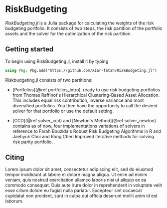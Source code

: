 # RiskBudgeting
*RiskBudgeting.jl* is a Julia package for calculating the weights of the risk budgeting portfolio. It consists of two steps, the risk partition of the portfolio assets and the solver for the optimization of the risk partition.


## Getting started
To begin using RiskBudgeting.jl, install it by typing
```julia
using Pkg; Pkg.add("https://github.com/Xiar-fatah/RiskBudgeting.jl")
```
Riskbudgeting.jl consists of two partitions:
- [Portfolios](@ref portfolios_intro), ready to use risk budgeting portfolios from Thomas Raffinot's Hierarchical Clustering-Based Asset Allocation. This includes equal risk contribution, inverse variance and most diversified portfolios. You then have the opportunity to call the desired solver for that portfolio or use the default setting.

- [CCD](@ref solver_ccd) and [Newton's Method](@ref solver_newton) contains as of now, four implementations variations of solvers in reference to Farah Bouzida's Robust Risk Budgeting Algorithms in R and Jaehyuk Choi and Rong Chen Improved iterative methods for solving risk parity portfolio.

## Citing
Lorem ipsum dolor sit amet, consectetur adipiscing elit, sed do eiusmod tempor incididunt ut labore et dolore magna aliqua. Ut enim ad minim veniam, quis nostrud exercitation ullamco laboris nisi ut aliquip ex ea commodo consequat. Duis aute irure dolor in reprehenderit in voluptate velit esse cillum dolore eu fugiat nulla pariatur. Excepteur sint occaecat cupidatat non proident, sunt in culpa qui officia deserunt mollit anim id est laborum.
